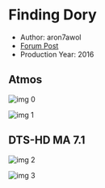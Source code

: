 # Finding Dory

* Author: aron7awol
* [Forum Post](https://www.avsforum.com/threads/bass-eq-for-filtered-movies.2995212/post-58526520)
* Production Year: 2016

## Atmos

![img 0](https://i.imgur.com/FhA3fPt.jpg)

![img 1](https://i.imgur.com/Q8NvTXH.png)

## DTS-HD MA 7.1

![img 2](https://i.imgur.com/6QNamVT.jpg)

![img 3](https://i.imgur.com/tV4eEpz.png)

